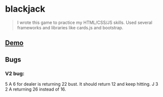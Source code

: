 # blackjack

> I wrote this game to practice my HTML/CSS/JS skills. Used several frameworks and libraries like cards.js and bootstrap.

## [Demo](https://adnjoo.github.io/blackjack)

## Bugs
### V2 bug: 
5 A 6 for dealer is returning 22 bust. 
It should return 12 and keep hitting.
J 3 2 A returning 26 instead of 16.
